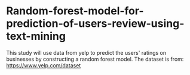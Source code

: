 # Random-forest-model-for-prediction-of-users-review-using-text-mining
This study will use data from yelp to predict the users' ratings on businesses by constructing a random forest model. The dataset is from: https://www.yelp.com/dataset


